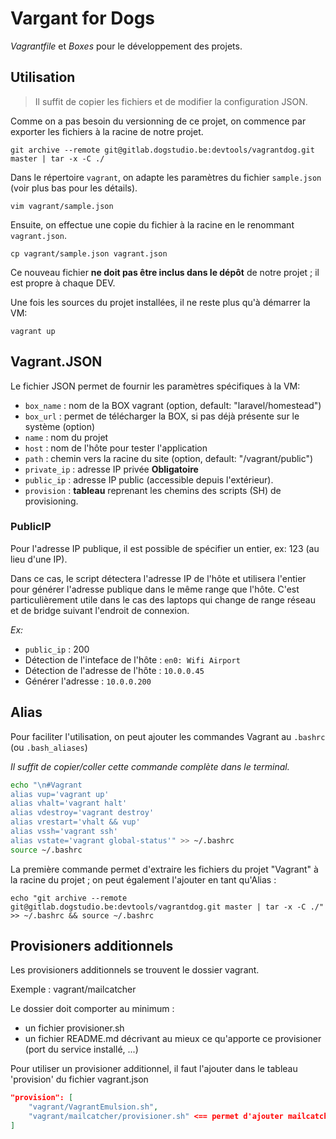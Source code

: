 # Vargant for Dogs

_Vagrantfile_ et _Boxes_ pour le développement des projets.

## Utilisation

> Il suffit de copier les fichiers et de modifier la configuration JSON.

Comme on a pas besoin du versionning de ce projet, on commence par exporter les fichiers à la racine de notre projet.

    git archive --remote git@gitlab.dogstudio.be:devtools/vagrantdog.git master | tar -x -C ./

Dans le répertoire `vagrant`, on adapte les paramètres du fichier `sample.json` (voir plus bas pour les détails).

    vim vagrant/sample.json

Ensuite, on effectue une copie du fichier à la racine en le renommant `vagrant.json`.

    cp vagrant/sample.json vagrant.json

Ce nouveau fichier **ne doit pas être inclus dans le dépôt** de notre projet ; il est propre à chaque DEV.

Une fois les sources du projet installées, il ne reste plus qu'à démarrer la VM:

    vagrant up

## Vagrant.JSON

Le fichier JSON permet de fournir les paramètres spécifiques à la VM:

* `box_name` : nom de la BOX vagrant (option, default: "laravel/homestead")
* `box_url` : permet de télécharger la BOX, si pas déjà présente sur le système (option)
* `name` : nom du projet
* `host` : nom de l'hôte pour tester l'application
* `path` : chemin vers la racine du site (option, default: "/vagrant/public")
* `private_ip` : adresse IP privée **Obligatoire**
* `public_ip` : adresse IP public (accessible depuis l'extérieur).
* `provision` : **tableau** reprenant les chemins des scripts (SH) de provisioning.

### PublicIP

Pour l'adresse IP publique, il est possible de spécifier un entier, ex: 123 (au lieu d'une IP).

Dans ce cas, le script détectera l'adresse IP de l'hôte et utilisera l'entier pour générer l'adresse publique dans le même range que l'hôte.
C'est particulièrement utile dans le cas des laptops qui change de range réseau et de bridge suivant l'endroit de connexion.

_Ex:_

* `public_ip` : 200
* Détection de l'inteface de l'hôte : `en0: Wifi Airport`
* Détection de l'adresse de l'hôte : `10.0.0.45`
* Générer l'adresse : `10.0.0.200`

## Alias

Pour faciliter l'utilisation, on peut ajouter les commandes Vagrant au `.bashrc` (ou `.bash_aliases`)

_Il suffit de copier/coller cette commande complète dans le terminal._

```bash
echo "\n#Vagrant
alias vup='vagrant up'
alias vhalt='vagrant halt'
alias vdestroy='vagrant destroy'
alias vrestart='vhalt && vup'
alias vssh='vagrant ssh'
alias vstate='vagrant global-status'" >> ~/.bashrc
source ~/.bashrc
```

La première commande permet d'extraire les fichiers du projet "Vagrant" à la racine du projet ; on peut également l'ajouter en tant qu'Alias :

    echo "git archive --remote git@gitlab.dogstudio.be:devtools/vagrantdog.git master | tar -x -C ./" >> ~/.bashrc && source ~/.bashrc

## Provisioners additionnels

Les provisioners additionnels se trouvent le dossier vagrant.

Exemple : vagrant/mailcatcher

Le dossier doit comporter au minimum :

* un fichier provisioner.sh
* un fichier README.md décrivant au mieux ce qu'apporte ce provisioner (port du service installé, ...)

Pour utiliser un provisioner additionnel, il faut l'ajouter dans le tableau 'provision' du fichier vagrant.json

```json
"provision": [
    "vagrant/VagrantEmulsion.sh",
    "vagrant/mailcatcher/provisioner.sh" <== permet d'ajouter mailcatcher à la vagrant
]
```


